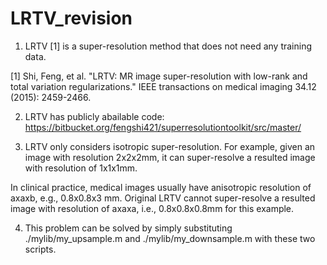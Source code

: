 # LRTV_revision
1. LRTV [1] is a super-resolution method that does not need any training data.

  [1] Shi, Feng, et al. "LRTV: MR image super-resolution with low-rank and total variation regularizations." IEEE transactions on medical imaging 34.12 (2015): 2459-2466.

2. LRTV has publicly abailable code:
https://bitbucket.org/fengshi421/superresolutiontoolkit/src/master/

3. LRTV only considers isotropic super-resolution. For example, given an image with resolution 2x2x2mm, it can super-resolve a resulted image with resolution of 1x1x1mm. 

In clinical practice, medical images usually have anisotropic resolution of axaxb, e.g., 0.8x0.8x3 mm. Original LRTV cannot super-resolve a resulted image with resolution of axaxa, i.e., 0.8x0.8x0.8mm for this example.

4. This problem can be solved by simply substituting ./mylib/my_upsample.m and ./mylib/my_downsample.m with these two scripts. 

